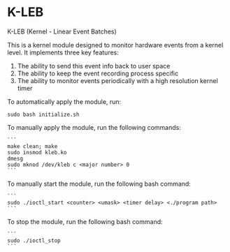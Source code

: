 # K-LEB
K-LEB (Kernel - Linear Event Batches)

This is a kernel module designed to monitor hardware events from a kernel level.
It implements three key features: 
  1) The ability to send this event info back to user space
  2) The ability to keep the event recording process specific
  3) The ability to monitor events periodically with a high resolution kernel timer

To automatically apply the module, run: 

```
sudo bash initialize.sh
```


To manually apply the module, run the following commands:
	
	```
	make clean; make
	sudo insmod kleb.ko
	dmesg
	sudo mknod /dev/kleb c <major number> 0
	```

To manually start the module, run the following bash command:
	
	```
	sudo ./ioctl_start <counter> <umask> <timer delay> <./program path>
	```
	
To stop the module, run the following bash command:
	
	```
	sudo ./ioctl_stop
	```

